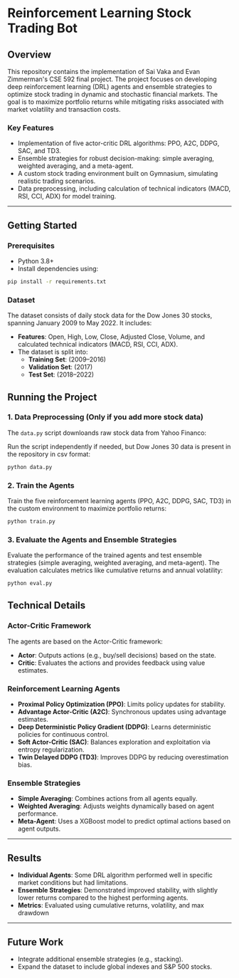 # Reinforcement Learning Stock Trading Bot

## Overview
This repository contains the implementation of Sai Vaka and Evan Zimmerman's CSE 592 final project. The project focuses on developing deep reinforcement learning (DRL) agents and ensemble strategies to optimize stock trading in dynamic and stochastic financial markets. The goal is to maximize portfolio returns while mitigating risks associated with market volatility and transaction costs.

### Key Features
- Implementation of five actor-critic DRL algorithms: PPO, A2C, DDPG, SAC, and TD3.
- Ensemble strategies for robust decision-making: simple averaging, weighted averaging, and a meta-agent.
- A custom stock trading environment built on Gymnasium, simulating realistic trading scenarios.
- Data preprocessing, including calculation of technical indicators (MACD, RSI, CCI, ADX) for model training.

---

## Getting Started

### Prerequisites
- Python 3.8+
- Install dependencies using:
```bash
pip install -r requirements.txt
```

### Dataset

The dataset consists of daily stock data for the Dow Jones 30 stocks, spanning January 2009 to May 2022. It includes:

- **Features**: Open, High, Low, Close, Adjusted Close, Volume, and calculated technical indicators (MACD, RSI, CCI, ADX).
- The dataset is split into:
  - **Training Set**: (2009–2016)
  - **Validation Set**: (2017)
  - **Test Set**: (2018–2022)

## Running the Project


### 1. Data Preprocessing (Only if you add more stock data)

The `data.py` script downloands raw stock data from Yahoo Financo:

Run the script independently if needed, but Dow Jones 30 data is present in the repository in csv format:
```bash
python data.py
```

### 2. Train the Agents
Train the five reinforcement learning agents (PPO, A2C, DDPG, SAC, TD3) in the custom environment to maximize portfolio returns:
```bash
python train.py
```

### 3. Evaluate the Agents and Ensemble Strategies

Evaluate the performance of the trained agents and test ensemble strategies (simple averaging, weighted averaging, and meta-agent). The evaluation calculates metrics like cumulative returns and annual volatility:

```bash
python eval.py
```

## Technical Details

### Actor-Critic Framework
The agents are based on the Actor-Critic framework:
- **Actor**: Outputs actions (e.g., buy/sell decisions) based on the state.
- **Critic**: Evaluates the actions and provides feedback using value estimates.

### Reinforcement Learning Agents
- **Proximal Policy Optimization (PPO)**: Limits policy updates for stability.
- **Advantage Actor-Critic (A2C)**: Synchronous updates using advantage estimates.
- **Deep Deterministic Policy Gradient (DDPG)**: Learns deterministic policies for continuous control.
- **Soft Actor-Critic (SAC)**: Balances exploration and exploitation via entropy regularization.
- **Twin Delayed DDPG (TD3)**: Improves DDPG by reducing overestimation bias.

### Ensemble Strategies
- **Simple Averaging**: Combines actions from all agents equally.
- **Weighted Averaging**: Adjusts weights dynamically based on agent performance.
- **Meta-Agent**: Uses a XGBoost model to predict optimal actions based on agent outputs.

---

## Results
- **Individual Agents**: Some DRL algorithm performed well in specific market conditions but had limitations.
- **Ensemble Strategies**: Demonstrated improved stability, with slightly lower returns compared to the highest performing agents.
- **Metrics**: Evaluated using cumulative returns, volatility, and max drawdown 
---

## Future Work
- Integrate additional ensemble strategies (e.g., stacking).
- Expand the dataset to include global indexes and S&P 500 stocks.

